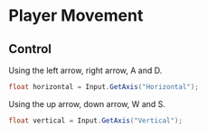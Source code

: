 # Player Movement

## Control
Using the left arrow, right arrow, A and D. 
```cs
float horizontal = Input.GetAxis("Horizontal");
```
Using the up arrow, down arrow, W and S.
```cs
float vertical = Input.GetAxis("Vertical");
```
